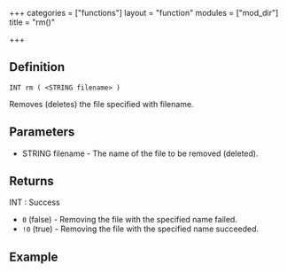 +++
categories = ["functions"]
layout = "function"
modules = ["mod_dir"]
title = "rm()"

+++

## Definition

    INT rm ( <STRING filename> )

Removes (deletes) the file specified with filename.

## Parameters

- STRING filename - The name of the file to be removed (deleted).

## Returns

INT : Success

- `0` (false) - Removing the file with the specified name failed.
- `!0` (true)  - Removing the file with the specified name succeeded.

## Example
